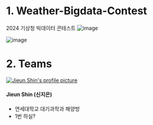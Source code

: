  # 1. Weather-Bigdata-Contest
2024 기상청 빅데이터 콘테스트
![image](https://github.com/SeungOkOH/Weather-Bigdata-Contest/assets/152361965/97e2ef5a-9aff-4918-a4c7-c73e2a9bb0e8)

![image](https://github.com/SeungOkOH/Weather-Bigdata-Contest/assets/152361965/ee8f980f-c687-41ef-806f-eff3f4028e01)


# 2. Teams

[![Jieun Shin's profile picture](https://avatars.githubusercontent.com/u/147844220?v=4)](https://github.com/wldms25)
#### Jieun Shin (신지은)

* 연세대학교 대기과학과 해양방
* 1번 하실?
